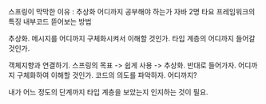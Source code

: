 스프링이 막막한 이유 : 추상화
어디까지 공부해야 하는가
자바 2명 타요
프레임워크의 특징
내부코드 뜯어보는 방법

추상화. 메시지를 어디까지 구체화시켜서 이해할 것인가.
타입 계층의 어디까지 들어갈 것인가.

객체지향과 연결하기.
스프링의 목표 -> 쉽게 사용 -> 추상화.
반대로 들어가자.
어디까지 구체화하여 이해할 것인가.
코드의 의도를 파악하자. 어디까지?

내가 어느 정도의 단계까지 타입 계층을 보았는지 인지하는 것이 필요.
